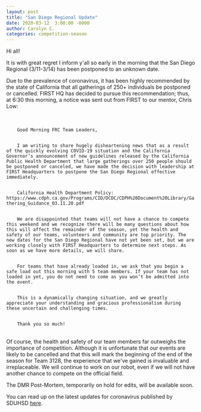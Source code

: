 ```yaml
---
layout: post
title: "San Diego Regional Update"
date: 2020-03-12  3:00:00 -0800
author: Carolyn C.
categories: competition-season
---
```


Hi all! 

It is with great regret I inform y'all so early in the morning that the San Diego Regional (3/11-3/14) has been postponed to an unknown date.

Due to the prevalence of coronavirus, it has been highly recommended by the state of California that all gatherings of 250+ individuals be postponed or cancelled. FIRST HQ has decided to pursue this recommendation; thus, at 6:30 this morning, a notice was sent out from FIRST to our mentor, Chris Low:

<div style="white-space: pre-wrap;">
  <code>
    Good Morning FRC Team Leaders,
    <br>
    I am writing to share hugely disheartening news that as a result of the quickly evolving COVID-19 situation and the California    Governor’s announcement of new guidelines released by the California Public Health Department that large gatherings over 250 people should be postponed or canceled, we have made the decision with leadership at FIRST Headquarters to postpone the San Diego Regional effective immediately.
    <br>
    California Health Department Policy: https://www.cdph.ca.gov/Programs/CID/DCDC/CDPH%20Document%20Library/Gathering_Guidance_03.11.20.pdf
    <br>
    We are disappointed that teams will not have a chance to compete this weekend and we recognize there will be many questions about how this will affect the remainder of the season, yet the health and safety of our teams, volunteers and community are top priority. The new dates for the San Diego Regional have not yet been set, but we are working closely with FIRST Headquarters to determine next steps. As soon as we have more details, we will share.
    <br>
    For teams that have already loaded in, we ask that you begin a safe load out this morning with 5 team members. If your team has not loaded in yet, you do not need to come as you won’t be admitted into the event.
    <br>
    This is a dynamically changing situation, and we greatly appreciate your understanding and gracious professionalism during these uncertain and challenging times.
    <br>
    Thank you so much!
</code>
</div>

Of course, the health and safety of our team members far outweighs the importance of competition. Although it is unfortunate that our events are likely to be cancelled and that this will mark the beginning of the end of the season for Team 3128, the experience that we've gained is invaluable and irreplaceable. We will continue to work on our robot, even if we will not have another chance to compete on the official field.

The DMR Post-Mortem, temporarily on hold for edits, will be available soon.

You can read up on the latest updates for coronavirus published by SDUHSD [here](https://www.sduhsd.net/Coronavirus/).
